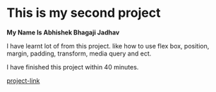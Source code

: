 # This is my second project 

**My Name Is Abhishek Bhagaji Jadhav**

I have learnt lot of from this project.
like how to use flex box, position, margin, padding, transform, media query and ect. 

I have finished this project within 40 minutes.

[project-link](http://itsabhi.ml)

